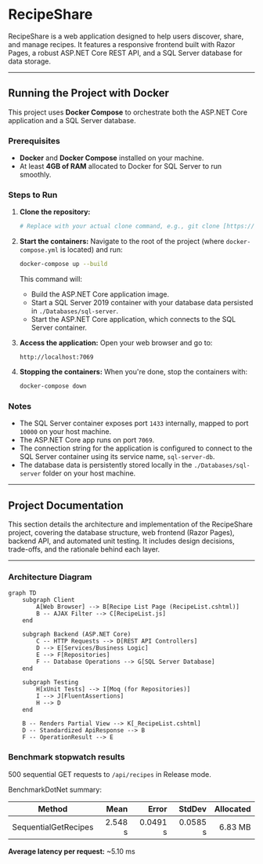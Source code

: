 # RecipeShare

RecipeShare is a web application designed to help users discover, share, and manage recipes. It features a responsive frontend built with Razor Pages, a robust ASP.NET Core REST API, and a SQL Server database for data storage.

---

## Running the Project with Docker

This project uses **Docker Compose** to orchestrate both the ASP.NET Core application and a SQL Server database.

### Prerequisites

* **Docker** and **Docker Compose** installed on your machine.
* At least **4GB of RAM** allocated to Docker for SQL Server to run smoothly.

### Steps to Run

1.  **Clone the repository:**
    ```bash
    # Replace with your actual clone command, e.g., git clone [https://github.com/your-username/RecipeShare.git](https://github.com/your-username/RecipeShare.git)
    ```

2.  **Start the containers:**
    Navigate to the root of the project (where `docker-compose.yml` is located) and run:
    ```bash
    docker-compose up --build
    ```
    This command will:
    * Build the ASP.NET Core application image.
    * Start a SQL Server 2019 container with your database data persisted in `./Databases/sql-server`.
    * Start the ASP.NET Core application, which connects to the SQL Server container.

3.  **Access the application:**
    Open your web browser and go to:
    ```
    http://localhost:7069
    ```

4.  **Stopping the containers:**
    When you're done, stop the containers with:
    ```bash
    docker-compose down
    ```

### Notes

* The SQL Server container exposes port `1433` internally, mapped to port `10000` on your host machine.
* The ASP.NET Core app runs on port `7069`.
* The connection string for the application is configured to connect to the SQL Server container using its service name, `sql-server-db`.
* The database data is persistently stored locally in the `./Databases/sql-server` folder on your host machine.

---

## Project Documentation

This section details the architecture and implementation of the RecipeShare project, covering the database structure, web frontend (Razor Pages), backend API, and automated unit testing. It includes design decisions, trade-offs, and the rationale behind each layer.

---

### Architecture Diagram

```mermaid
graph TD
    subgraph Client
        A[Web Browser] --> B[Recipe List Page (RecipeList.cshtml)]
        B -- AJAX Filter --> C[RecipeList.js]
    end

    subgraph Backend (ASP.NET Core)
        C -- HTTP Requests --> D[REST API Controllers]
        D --> E[Services/Business Logic]
        E --> F[Repositories]
        F -- Database Operations --> G[SQL Server Database]
    end

    subgraph Testing
        H[xUnit Tests] --> I[Moq (for Repositories)]
        I --> J[FluentAssertions]
        H --> D
    end

    B -- Renders Partial View --> K[_RecipeList.cshtml]
    D -- Standardized ApiResponse --> B
    F -- OperationResult --> E
```

### Benchmark stopwatch results

500 sequential GET requests to `/api/recipes` in Release mode.

BenchmarkDotNet summary:

| Method               | Mean    | Error    | StdDev   | Allocated |
|----------------------|--------:|---------:|---------:|----------:|
| SequentialGetRecipes | 2.548 s | 0.0491 s | 0.0585 s |   6.83 MB |

**Average latency per request:** ~5.10 ms